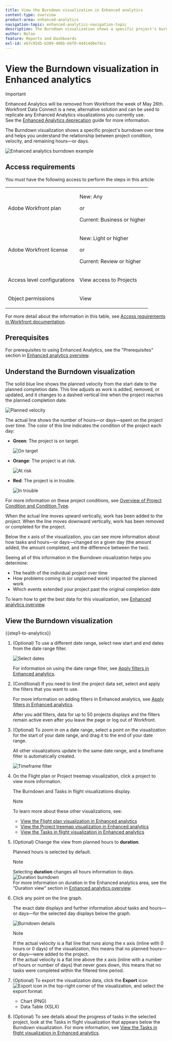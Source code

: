 ```yaml
---
title: View the Burndown visualization in Enhanced analytics
content-type: overview
product-area: enhanced-analytics
navigation-topic: enhanced-analytics-navigation-topic
description: The Burndown visualization shows a specific project's burndown over time and helps you understand the relationship between project condition, velocity, and remaining hours—or days.
author: Nolan
feature: Reports and Dashboards
exl-id: e67c92d5-b309-406b-b6f0-4d414d0e7dcc
---
```

# View the Burndown visualization in Enhanced analytics

>[!IMPORTANT]
>
>Enhanced Analytics will be removed from Workfront the week of May 26th. Workfront Data Connect is a new, alternative solution and can be used to replicate any Enhanced Analytics visualizations you currently use. <br>See the [Enhanced Analytics deprecation](/help/quicksilver/product-announcements/enhanced-analytics-deprecation.md) guide for more information.


<!-- Audited: 12/2023 -->

The Burndown visualization shows a specific project's burndown over time and helps you understand the relationship between project condition, velocity, and remaining hours—or days.

![Enhanced analytics burndown example](assets/burndown120623.png)

## Access requirements

You must have the following access to perform the steps in this article:

<table style="table-layout:auto"> 
 <col> 
 <col> 
 <tbody> 
  <tr> 
   <td role="rowheader">Adobe Workfront plan</td> 
   <td>
      <p>New: Any</p>
      <p>or</p>
      <p>Current: Business or higher</p></td>
  </tr> 
  <tr> 
   <td role="rowheader">Adobe Workfront license</td> 
   <td>
      <p>New: Light or higher</p>
      <p>or</p>
      <p>Current: Review or higher</p>
   </td> 
  </tr> 
  <tr> 
   <td role="rowheader">Access level configurations</td> 
   <td> <p>View access to Projects</p> </td> 
  </tr> 
  <tr> 
   <td role="rowheader">Object permissions</td> 
   <td> <p>View</p> </td>
  </tr> 
 </tbody> 
</table>

For more detail about the information in this table, see [Access requirements in Workfront documentation](/help/quicksilver/administration-and-setup/add-users/access-levels-and-object-permissions/access-level-requirements-in-documentation.md).

## Prerequisites

For prerequisites to using Enhanced Analytics, see the "Prerequisites" section in [Enhanced analytics overview](../enhanced-analytics/enhanced-analytics-overview.md).

## Understand the Burndown visualization

The solid blue line shows the planned velocity from the start date to the planned completion date. This line adjusts as work is added, removed, or updated, and it changes to a dashed vertical line when the project reaches the planned completion date.

![Planned velocity](assets/burndown-planned-line.png)

The actual line shows the number of hours—or days—spent on the project over time. The color of this line indicates the condition of the project each day:

* **Green**: The project is on target.

  ![On target](assets/burndown-green.png)

* **Orange**: The project is at risk.

  ![At risk](assets/burndown-orange.png)

* **Red**: The project is in trouble.

  ![In trouble](assets/burndown-red.png)

For more information on these project conditions, see [Overview of Project Condition and Condition Type](../manage-work/projects/manage-projects/project-condition-and-condition-type.md).

When the actual line moves upward vertically, work has been added to the project. When the line moves downward vertically, work has been removed or completed for the project.

Below the x axis of the visualization, you can see more information about how tasks and hours—or days—changed on a given day (the amount added, the amount completed, and the difference between the two).

Seeing all of this information in the Burndown visualization helps you determine:

* The health of the individual project over time
* How problems coming in (or unplanned work) impacted the planned work
* Which events extended your project past the original completion date

To learn how to get the best data for this visualization, see [Enhanced analytics overview](../enhanced-analytics/enhanced-analytics-overview.md).

## View the Burndown visualization

{{step1-to-analytics}}

1. (Optional) To use a different date range, select new start and end dates from the date range filter.

   ![Select dates](assets/filters-select-date-range-350x344.png)

   For information on using the date range filter, see [Apply filters in Enhanced analytics](../enhanced-analytics/use-enhanced-analytics-filters.md).

1. (Conditional) If you need to limit the project data set, select and apply the filters that you want to use.

   For more information on adding filters in Enhanced analytics, see [Apply filters in Enhanced analytics](../enhanced-analytics/use-enhanced-analytics-filters.md).

   After you add filters, data for up to 50 projects displays and the filters remain active even after you leave the page or log out of Workfront.

1. (Optional) To zoom in on a date range, select a point on the visualization for the start of your date range, and drag it to the end of your date range.

   All other visualizations update to the same date range, and a timeframe filter is automatically created.

   ![Timeframe filter](assets/timeframe-filter-350x220.png)

1. On the Flight plan or Project treemap visualization, click a project to view more information.

   The Burndown and Tasks in flight visualizations display.

   >[!NOTE]
   >
   >To learn more about these other visualizations, see:
   >
   >   * [View the Flight plan visualization in Enhanced analytics](../enhanced-analytics/flight-plan-overview.md) 
   >   * [View the Project treemap visualization in Enhanced analytics](../enhanced-analytics/project-treemap-overview.md) 
   >   * [View the Tasks in flight visualization in Enhanced analytics](../enhanced-analytics/tasks-in-flight-overview.md) 
   >

1. (Optional) Change the view from planned hours to **duration**.

   Planned hours is selected by default.

   >[!NOTE]
   >
   >Selecting **duration** changes all hours information to days.  
   >![Duration burndown](assets/duration-burndown-350x112.png)  
   >For more information on duration in the Enhanced analytics area, see the "Duration view" section in [Enhanced analytics overview](../enhanced-analytics/enhanced-analytics-overview.md#duration-view).

1. Click any point on the line graph.

   The exact date displays and further information about tasks and hours—or days—for the selected day displays below the graph.

   ![Burndown details](assets/burndown-task-and-hour-changes-350x121.png)

   >[!NOTE]
   >
   >If the actual velocity is a flat line that runs along the x axis (inline with 0 hours or 0 days) of the visualization, this means that no planned hours—or days—were added to the project.  
   >If the actual velocity is a flat line above the x axis (inline with a number of hours or number of days) that never goes down, this means that no tasks were completed within the filtered time period.

1. (Optional) To export the visualization data, click the **Export** icon ![Export icon](assets/export.png) in the top-right corner of the visualization, and select the export format:

   * Chart (PNG)
   * Data Table (XSLX)

1. (Optional) To see details about the progress of tasks in the selected project, look at the Tasks in flight visualization that appears below the Burndown visualization. For more information, see [View the Tasks in flight visualization in Enhanced analytics](/help/quicksilver/enhanced-analytics/tasks-in-flight-overview.md).
